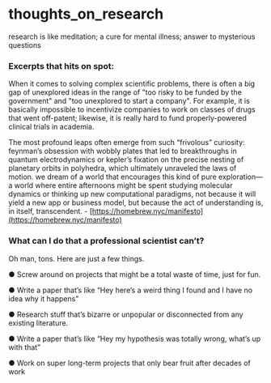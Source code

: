 # thoughts_on_research
research is like meditation; a cure for mental illness; answer to mysterious questions

### Excerpts that hits on spot:

When it comes to solving complex scientific problems, there is often a big gap of unexplored ideas in the range of "too risky to be funded by the government" and "too unexplored to start a company". For example, it is basically impossible to incentivize companies to work on classes of drugs that went off-patent; likewise, it is really hard to fund properly-powered clinical trials in academia.

The most profound leaps often emerge from such “frivolous” curiosity: feynman’s obsession with wobbly plates that led to breakthroughs in quantum electrodynamics or kepler’s fixation on the precise nesting of planetary orbits in polyhedra, which ultimately unraveled the laws of motion. we dream of a world that encourages this kind of pure exploration—a world where entire afternoons might be spent studying molecular dynamics or thinking up new computational paradigms, not because it will yield a new app or business model, but because the act of understanding is, in itself, transcendent. - [https://homebrew.nyc/manifesto](https://homebrew.nyc/manifesto)

### What can I do that a professional scientist can’t?

Oh man, tons. Here are just a few things.

● Screw around on projects that might be a total waste of time, just for fun.

● Write a paper that’s like “Hey here’s a weird thing I found and I have no idea why it happens”

● Research stuff that’s bizarre or unpopular or disconnected from any existing literature.

● Write a paper that’s like “Hey my hypothesis was totally wrong, what’s up with that”

● Work on super long-term projects that only bear fruit after decades of work
